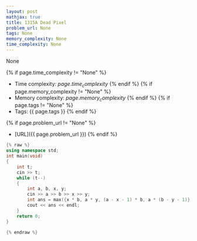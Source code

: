 ```yaml
---
layout: post
mathjax: true
title: 1315A Dead Pixel
problem_url: None
tags: None
memory_complexity: None
time_complexity: None
---
```


None


{% if page.time_complexity != "None" %}
- Time complexity: ${{ page.time_complexity }}$
{% endif %}
{% if page.memory_complexity != "None" %}
- Memory complexity: ${{ page.memory_complexity }}$
{% endif %}
{% if page.tags != "None" %}
- Tags: {{ page.tags }}
{% endif %}

{% if page.problem_url != "None" %}
- [URL]({{ page.problem_url }})
{% endif %}

```cpp
{% raw %}
using namespace std;
int main(void)
{
    int t;
    cin >> t;
    while (t--)
    {
        int a, b, x, y;
        cin >> a >> b >> x >> y;
        int ans = max({x * b, a * y, (a - x - 1) * b, a * (b - y - 1)});
        cout << ans << endl;
    }
    return 0;
}

{% endraw %}
```